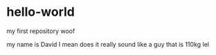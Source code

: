 # hello-world
my first repository woof

my name is David I mean does it really sound like a guy that is 110kg lel
